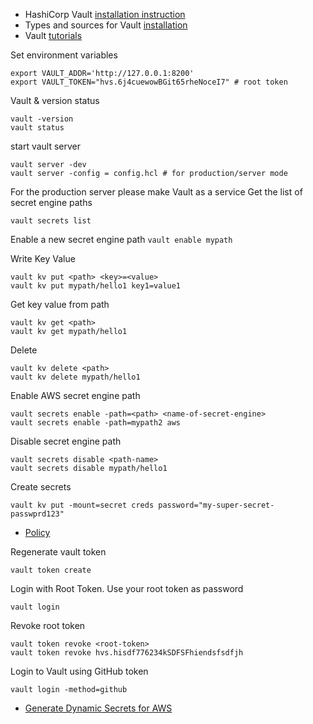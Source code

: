 

- HashiCorp Vault [installation instruction](https://developer.hashicorp.com/vault/tutorials/getting-started/getting-started-install)
- Types and sources for Vault [installation](https://developer.hashicorp.com/vault/docs/install)
- Vault [tutorials](https://developer.hashicorp.com/vault/tutorials)



Set environment variables
```
export VAULT_ADDR='http://127.0.0.1:8200'
export VAULT_TOKEN="hvs.6j4cuewowBGit65rheNoceI7" # root token
```
Vault & version status

```
vault -version
vault status
```

start vault server
```
vault server -dev
vault server -config = config.hcl # for production/server mode 
```
For the production server please make Vault as a service
Get the list of secret engine paths
```
vault secrets list
```
Enable a new secret engine path
``
vault enable mypath
``

Write Key Value
```
vault kv put <path> <key>=<value>
vault kv put mypath/hello1 key1=value1
```

Get key value from path
```
vault kv get <path>
vault kv get mypath/hello1
```

Delete
```
vault kv delete <path>
vault kv delete mypath/hello1
```


Enable AWS secret engine path
```
vault secrets enable -path=<path> <name-of-secret-engine>
vault secrets enable -path=mypath2 aws
```

Disable secret engine path
```
vault secrets disable <path-name>
vault secrets disable mypath/hello1
```

Create secrets
```
vault kv put -mount=secret creds password="my-super-secret-passwprd123"
```

- [Policy](https://github.com/e2eSolutionArchitect/scripts/blob/main/hashicorp-vault/vault-policy.md)

Regenerate vault token

```
vault token create
```

Login with Root Token. Use your root token as password
```
vault login
```

Revoke root token
```
vault token revoke <root-token>
vault token revoke hvs.hisdf776234kSDFSFhiendsfsdfjh
```
Login to Vault using GitHub token
```
vault login -method=github
```

- [Generate Dynamic Secrets for AWS](https://github.com/e2eSolutionArchitect/scripts/blob/main/hashicorp-vault/generating-dynamic-secrets-for-aws.md)
